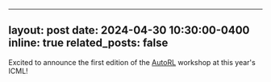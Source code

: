 
---
layout: post
date: 2024-04-30 10:30:00-0400
inline: true
related_posts: false
---

Excited to announce the first edition of the [AutoRL](https://autorlworkshop.github.io/) workshop at this year's ICML!
